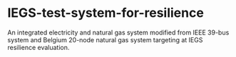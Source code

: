 # IEGS-test-system-for-resilience
An integrated electricity and natural gas system modified from IEEE 39-bus system and Belgium 20-node natural gas system targeting at IEGS resilience evaluation.
